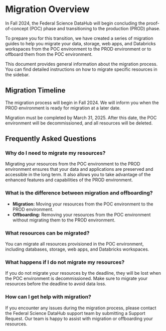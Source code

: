 # Migration Overview

In Fall 2024, the Federal Science DataHub will begin concluding the proof-of-concept (POC) phase and transitioning to the production (PROD) phase.

To prepare you for this transition, we have created a series of migration guides to help you migrate your data, storage, web apps, and Databricks workspaces from the POC environment to the PROD environment or to offboard them from the POC environment.

This document provides general information about the migration process. You can find detailed instructions on how to migrate specific resources in the sidebar.

## Migration Timeline

The migration process will begin in Fall 2024. We will inform you when the PROD environment is ready for migration at a later date.

Migration must be completed by March 31, 2025. After this date, the POC environment will be decommissioned, and all resources will be deleted.

## Frequently Asked Questions

### Why do I need to migrate my resources?

Migrating your resources from the POC environment to the PROD environment ensures that your data and applications are preserved and accessible in the long term. It also allows you to take advantage of the enhanced features and capabilities of the PROD environment.

### What is the difference between migration and offboarding?

- **Migration:** Moving your resources from the POC environment to the PROD environment.
- **Offboarding:** Removing your resources from the POC environment without migrating them to the PROD environment.

### What resources can be migrated?

You can migrate all resources provisioned in the POC environment, including databases, storage, web apps, and Databricks workspaces.

### What happens if I do not migrate my resources?

If you do not migrate your resources by the deadline, they will be lost when the POC environment is decommissioned. Make sure to migrate your resources before the deadline to avoid data loss.

### How can I get help with migration?

If you encounter any issues during the migration process, please contact the Federal Science DataHub support team by submitting a Support Request. Our team is happy to assist with migration or offboarding your resources.